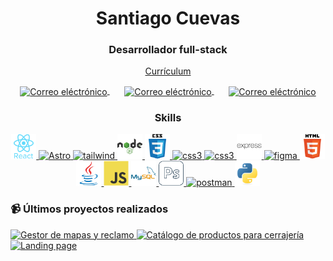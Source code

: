 <h1 align="center">Santiago Cuevas</h1>
<h3 align="center">Desarrollador full-stack</h3>


<a align="center" target="_blank" href="./cv.pdf">
<p align="center">Currículum</p>
</a>


<p align="center">
<a href="mailto:santiagobcuevas14@gmail.com" target="_blank">
    <img align="center" src="https://upload.wikimedia.org/wikipedia/commons/7/7e/Gmail_icon_%282020%29.svg" alt="Correo eléctrónico" height="50px" width="50px" />
</a>
&nbsp;
&nbsp;
&nbsp;
<a href="https://www.linkedin.com/in/santiagocuevas147/" target="_blank">
    <img align="center" src="https://upload.wikimedia.org/wikipedia/commons/c/ca/LinkedIn_logo_initials.png" alt="Correo eléctrónico" height="50px" width="50px" />
</a>
&nbsp;
&nbsp;
&nbsp;
<a href="https://santicue14-portfolio.vercel.app" target="blank">
    <img align="center" src="https://www.svgrepo.com/show/465900/portfolio.svg" alt="Correo eléctrónico" height="50px" width="50px" />
</a>
</p>


<h3 align="center">Skills</h3>
<p align="center">  
<a href="https://reactjs.org/" target="_blank" rel="noreferrer"> <img src="https://raw.githubusercontent.com/devicons/devicon/master/icons/react/react-original-wordmark.svg" alt="react" width="40" height="40"/> </a>  
<a href="https://astro.build/" target="_blank" rel="noreferrer"> <img src="https://icon.icepanel.io/Technology/svg/Astro.svg" alt="Astro" width="40" height="40"/> </a>  
<a href="https://tailwindcss.com/" target="_blank" rel="noreferrer"> <img src="https://www.vectorlogo.zone/logos/tailwindcss/tailwindcss-icon.svg" alt="tailwind" width="40" height="40"/> </a>
<a href="https://nodejs.org" target="_blank" rel="noreferrer"> <img src="https://raw.githubusercontent.com/devicons/devicon/master/icons/nodejs/nodejs-original-wordmark.svg" alt="nodejs" width="40" height="40"/> </a>
<a href="https://www.w3schools.com/css/" target="_blank" rel="noreferrer"> <img src="https://raw.githubusercontent.com/devicons/devicon/master/icons/css3/css3-original-wordmark.svg" alt="css3" width="40" height="40"/> </a> 
<a href="https://filezilla-project.org/" target="_blank" rel="noreferrer"> <img src="https://icon.icepanel.io/Technology/svg/FileZilla.svg" alt="css3" width="40" height="40"/> </a> 
<a href="https://www.npmjs.com/" target="_blank" rel="noreferrer"> <img src="https://icon.icepanel.io/Technology/svg/NPM.svg" alt="css3" width="40" height="40"/> </a> 
<a href="https://expressjs.com" target="_blank" rel="noreferrer"> <img src="https://raw.githubusercontent.com/devicons/devicon/master/icons/express/express-original-wordmark.svg" alt="express" width="40" height="40"/> </a> 
<a href="https://www.figma.com/" target="_blank" rel="noreferrer"> <img src="https://www.vectorlogo.zone/logos/figma/figma-icon.svg" alt="figma" width="40" height="40"/> </a> 
<a href="https://www.w3.org/html/" target="_blank" rel="noreferrer"> <img src="https://raw.githubusercontent.com/devicons/devicon/master/icons/html5/html5-original-wordmark.svg" alt="html5" width="40" height="40"/> </a> 
<a href="https://www.java.com" target="_blank" rel="noreferrer"> <img src="https://raw.githubusercontent.com/devicons/devicon/master/icons/java/java-original.svg" alt="java" width="40" height="40"/> </a> 
<a href="https://developer.mozilla.org/en-US/docs/Web/JavaScript" target="_blank" rel="noreferrer"> <img src="https://raw.githubusercontent.com/devicons/devicon/master/icons/javascript/javascript-original.svg" alt="javascript" width="40" height="40"/> </a> 
<a href="https://www.mysql.com/" target="_blank" rel="noreferrer"> <img src="https://raw.githubusercontent.com/devicons/devicon/master/icons/mysql/mysql-original-wordmark.svg" alt="mysql" width="40" height="40"/> </a>  
<a href="https://www.photoshop.com/en" target="_blank" rel="noreferrer"> <img src="https://raw.githubusercontent.com/devicons/devicon/master/icons/photoshop/photoshop-line.svg" alt="photoshop" width="40" height="40"/> </a>  
<a href="https://postman.com" target="_blank" rel="noreferrer"> <img src="https://www.vectorlogo.zone/logos/getpostman/getpostman-icon.svg" alt="postman" width="40" height="40"/> </a> 
<a href="https://www.python.org" target="_blank" rel="noreferrer"> <img src="https://raw.githubusercontent.com/devicons/devicon/master/icons/python/python-original.svg" alt="python" width="40" height="40"/> </a> 
</p>

### 📹 Últimos proyectos realizados

<a href='https://youtu.be/WA58VXU6PiA' target='_blank'>
<img width='30%' src='https://img.youtube.com/vi/WA58VXU6PiA/mqdefault.jpg' alt='Gestor de mapas y reclamo' />
</a>
<a href='https://youtu.be/KKcGPptkJf4' target='_blank'>
<img width='30%' src='https://img.youtube.com/vi/KKcGPptkJf4/mqdefault.jpg' alt='Catálogo de productos para cerrajería' />
</a>
<a href='https://youtu.be/YLvvQ0A4n-0' target='_blank'>
<img width='30%' src='https://img.youtube.com/vi/YLvvQ0A4n-0/mqdefault.jpg' alt='Landing page' />
</a>
